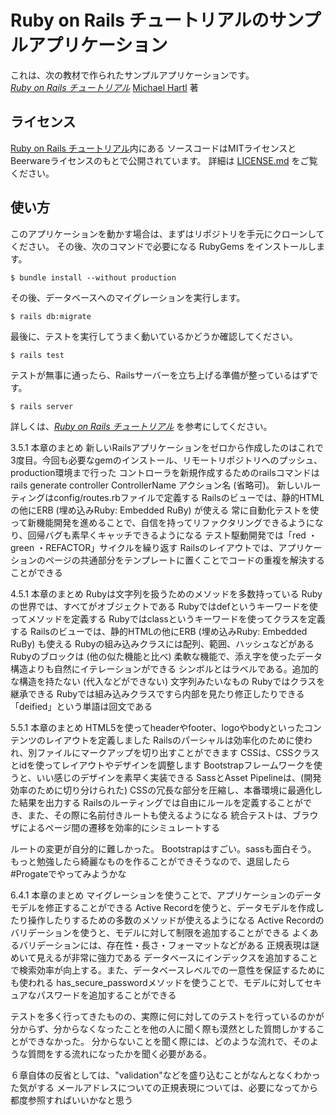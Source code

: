 # Ruby on Rails チュートリアルのサンプルアプリケーション

これは、次の教材で作られたサンプルアプリケーションです。   
[*Ruby on Rails チュートリアル*](https://railstutorial.jp/)
[Michael Hartl](http://www.michaelhartl.com/) 著

## ライセンス

[Ruby on Rails チュートリアル](https://railstutorial.jp/)内にある
ソースコードはMITライセンスとBeerwareライセンスのもとで公開されています。
詳細は [LICENSE.md](LICENSE.md) をご覧ください。

## 使い方

このアプリケーションを動かす場合は、まずはリポジトリを手元にクローンしてください。
その後、次のコマンドで必要になる RubyGems をインストールします。

```
$ bundle install --without production
```

その後、データベースへのマイグレーションを実行します。

```
$ rails db:migrate
```

最後に、テストを実行してうまく動いているかどうか確認してください。

```
$ rails test
```

テストが無事に通ったら、Railsサーバーを立ち上げる準備が整っているはずです。

```
$ rails server
```

詳しくは、[*Ruby on Rails チュートリアル*](https://railstutorial.jp/)
を参考にしてください。

3.5.1 本章のまとめ
新しいRailsアプリケーションをゼロから作成したのはこれで3度目。今回も必要なgemのインストール、リモートリポジトリへのプッシュ、production環境まで行った
コントローラを新規作成するためのrailsコマンドはrails generate controller ControllerName アクション名 (省略可)。
新しいルーティングはconfig/routes.rbファイルで定義する
Railsのビューでは、静的HTMLの他にERB (埋め込みRuby: Embedded RuBy) が使える
常に自動化テストを使って新機能開発を進めることで、自信を持ってリファクタリングできるようになり、回帰バグも素早くキャッチできるようになる
テスト駆動開発では「red ・ green ・REFACTOR」サイクルを繰り返す
Railsのレイアウトでは、アプリケーションのページの共通部分をテンプレートに置くことでコードの重複を解決することができる

4.5.1 本章のまとめ
Rubyは文字列を扱うためのメソッドを多数持っている
Rubyの世界では、すべてがオブジェクトである
Rubyではdefというキーワードを使ってメソッドを定義する
Rubyではclassというキーワードを使ってクラスを定義する
Railsのビューでは、静的HTMLの他にERB (埋め込みRuby: Embedded RuBy) も使える
Rubyの組み込みクラスには配列、範囲、ハッシュなどがある
Rubyのブロックは (他の似た機能と比べ) 柔軟な機能で、添え字を使ったデータ構造よりも自然にイテレーションができる
シンボルとはラベルである。追加的な構造を持たない (代入などができない) 文字列みたいなもの
Rubyではクラスを継承できる
Rubyでは組み込みクラスですら内部を見たり修正したりできる
「deified」という単語は回文である

5.5.1 本章のまとめ
HTML5を使ってheaderやfooter、logoやbodyといったコンテンツのレイアウトを定義しました
Railsのパーシャルは効率化のために使われ、別ファイルにマークアップを切り出すことができます
CSSは、CSSクラスとidを使ってレイアウトやデザインを調整します
Bootstrapフレームワークを使うと、いい感じのデザインを素早く実装できる
SassとAsset Pipelineは、(開発効率のために切り分けられた) CSSの冗長な部分を圧縮し、本番環境に最適化した結果を出力する
Railsのルーティングでは自由にルールを定義することができ、また、その際に名前付きルートも使えるようになる
統合テストは、ブラウザによるページ間の遷移を効率的にシミュレートする

ルートの変更が自分的に難しかった。
Bootstrapはすごい。sassも面白そう。
もっと勉強したら綺麗なものを作ることができそうなので、退屈したら#Progateでやってみようかな

6.4.1 本章のまとめ
マイグレーションを使うことで、アプリケーションのデータモデルを修正することができる
Active Recordを使うと、データモデルを作成したり操作したりするための多数のメソッドが使えるようになる
Active Recordのバリデーションを使うと、モデルに対して制限を追加することができる
よくあるバリデーションには、存在性・長さ・フォーマットなどがある
正規表現は謎めいて見えるが非常に強力である
データベースにインデックスを追加することで検索効率が向上する。また、データベースレベルでの一意性を保証するためにも使われる
has_secure_passwordメソッドを使うことで、モデルに対してセキュアなパスワードを追加することができる

テストを多く行ってきたものの、実際に何に対してのテストを行っているのかが分からず、分からなくなったことを他の人に聞く際も漠然とした質問しかすることができなかった。
分からないことを聞く際には、どのような流れで、そのような質問をする流れになったかを聞く必要がある。

６章自体の反省としては、"validation"などを盛り込むことがなんとなくわかった気がする
メールアドレスについての正規表現については、必要になってから都度参照すればいいかなと思う
